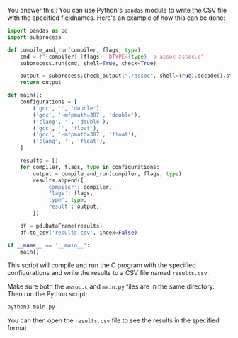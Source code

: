 
You answer this::
You can use Python's `pandas` module to write the CSV file with the specified fieldnames. Here's an example of how this can be done:

```python
import pandas as pd
import subprocess

def compile_and_run(compiler, flags, type):
    cmd = f"{compiler} {flags} -DTYPE={type} -o assoc assoc.c"
    subprocess.run(cmd, shell=True, check=True)

    output = subprocess.check_output("./assoc", shell=True).decode().strip()
    return output

def main():
    configurations = [
        ('gcc', '', 'double'),
        ('gcc', '-mfpmath=387', 'double'),
        ('clang', '', 'double'),
        ('gcc', '', 'float'),
        ('gcc', '-mfpmath=387', 'float'),
        ('clang', '', 'float'),
    ]

    results = []
    for compiler, flags, type in configurations:
        output = compile_and_run(compiler, flags, type)
        results.append({
            'compiler': compiler,
            'flags': flags,
            'type': type,
            'result': output,
        })

    df = pd.DataFrame(results)
    df.to_csv('results.csv', index=False)

if __name__ == '__main__':
    main()
```

This script will compile and run the C program with the specified configurations and write the results to a CSV file named `results.csv`.

Make sure both the `assoc.c` and `main.py` files are in the same directory. Then run the Python script:

```sh
python3 main.py
```

You can then open the `results.csv` file to see the results in the specified format.
